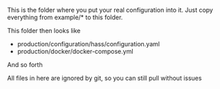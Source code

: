 This is the folder where you put your real configuration into it.
Just copy everything from example/* to this folder.

This folder then looks like

 - production/configuration/hass/configuration.yaml
 - production/docker/docker-compose.yml
 
And so forth

All files in here are ignored by git, so you can still pull without issues